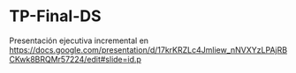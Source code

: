 # TP-Final-DS
Presentación ejecutiva incremental en
https://docs.google.com/presentation/d/17krKRZLc4Jmliew_nNVXYzLPAjRBCKwk8BRQMr57224/edit#slide=id.p
